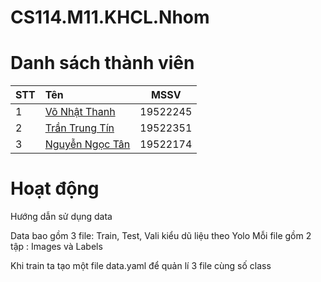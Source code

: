 # CS114.M11.KHCL.Nhom

# Danh sách thành viên

|STT|Tên|MSSV|
|:---|:---|:---:|
|1|[Võ Nhật Thanh](https://github.com/Nhatthanh1)|19522245|
|2|[Trần Trung Tín](https://github.com/TTTin239)|19522351|
|3|[Nguyễn Ngọc Tân](https://github.com/nguyenngoctan1803)|19522174|

# Hoạt động

Hướng dẫn sử dụng data 

Data bao gồm 3 file: Train, Test, Vali kiểu dũ liệu theo Yolo
Mỗi file gồm 2 tập : Images và Labels

Khi train ta tạo một file data.yaml để quản lí 3 file cùng số class

